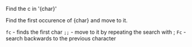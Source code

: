 Find the c in '{char}'

Find the first occurence of {char} and move to it.

`fc` - finds the first char
`;;` - move to it by repeating the search with ;
`Fc` - search backwards to the previous character
